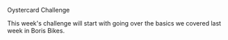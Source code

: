 Oystercard Challenge

This week's challenge will start with going over the basics we covered last week in Boris Bikes.
